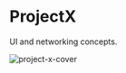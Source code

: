 # ProjectX
UI and networking concepts.

![project-x-cover](https://public.boxcloud.com/api/2.0/internal_files/304449630115/versions/320638673299/representations/png_paged_2048x2048/content/1.png?access_token=1!CLU61K9yLquUrHzSin9qZeaLUMpYHwencHtBVgIMFvJ_NpugJ9jslT3NXsI05lM4fcd9S8KS7e-A4RGI8naseRvtdis9HAD1-rO7TEPLay5ciPnTjC8RTpynPs8XgYYxGxNFuZFd6P6dcmzETQLelrFqAWACEpDo-9tTcUALsgHwQJ82y8q5xvae04RC6sh1_1brkxSM9AtCmuerHGHP2KqhJJT1NbrQOIRsCYoQmPkoLH5OOD5SbJM1sg2Ssak7pOPV3OEDUSop5sAComEs_CPu0-wBX5Uem4bAOcZyyr-AxiA6Jv3-2sQgrOvdq89Uy9dnXDIatnpv4Nik7TknaW_1QL7hhOMXhu2ZOk00laPPdYUZTUhlfnBxn5jIT8c1e_4SO-NiospNxsXG4A..&box_client_name=box-content-preview&box_client_version=1.46.0)
